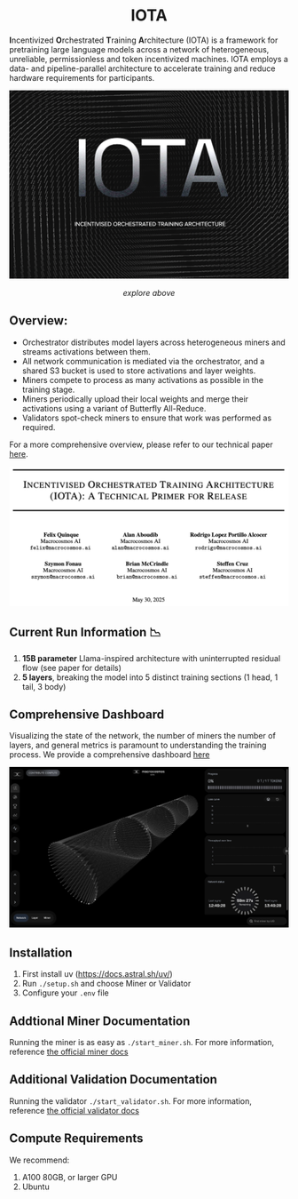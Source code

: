 <div align="center">

# IOTA

</div>

**I**ncentivized **O**rchestrated **T**raining **A**rchitecture (IOTA) is a framework for pretraining large language models across a network of heterogeneous, unreliable, permissionless and token incentivized machines. IOTA employs a data- and pipeline-parallel architecture to accelerate training and reduce hardware requirements for participants.

<div align="center">

<a href="https://iota.macrocosmos.ai">
  <img src="./assets/iota-page.png" alt="iota" width="600"/>
</a>

*explore above*

</div>

## **Overview**:
- Orchestrator distributes model layers across heterogeneous miners and streams activations between them.
- All network communication is mediated via the orchestrator, and a shared S3 bucket is used to store activations and layer weights.
- Miners compete to process as many activations as possible in the training stage.
- Miners periodically upload their local weights and merge their activations using a variant of Butterfly All-Reduce.
- Validators spot-check miners to ensure that work was performed as required.

For a more comprehensive overview, please refer to our technical paper [here](https://www.macrocosmos.ai/research/iota_primer.pdf).

<div align="center">
    <a href="https://www.macrocosmos.ai/research/iota_primer.pdf">
    <img src="./assets/iota-paper-page.png" alt="iota" width="600"/>
    </a>
</div>


## Current Run Information 📉
1. **15B parameter** Llama-inspired architecture with uninterrupted residual flow (see paper for details)
2. **5 layers**, breaking the model into 5 distinct training sections (1 head, 1 tail, 3 body)

## Comprehensive Dashboard
Visualizing the state of the network, the number of miners the number of layers, and general metrics is paramount to understanding the training process. We provide a comprehensive dashboard [here](https://iota.macrocosmos.ai/dashboard/mainnet)

<div align="center">
    <a href="https://iota.macrocosmos.ai/dashboard/mainnet">
    <img src="./assets/iota-dashboard.png" alt="iota" width="600"/>
    </a>
</div>



## Installation
1. First install uv (https://docs.astral.sh/uv/)
2. Run `./setup.sh` and choose Miner or Validator
3. Configure your `.env` file

## Addtional Miner Documentation
Running the miner is as easy as `./start_miner.sh`. For more information, reference [the official miner docs](https://docs.macrocosmos.ai/subnets/subnet-9-pre-training/subnet-9-iota-mining-setup-guide)

## Additional Validation Documentation
Running the validator `./start_validator.sh`. For more information, reference [the official validator docs](https://docs.macrocosmos.ai/subnets/subnet-9-pre-training/subnet-9-validating)

## Compute Requirements
We recommend:
1. A100 80GB, or larger GPU
2. Ubuntu
